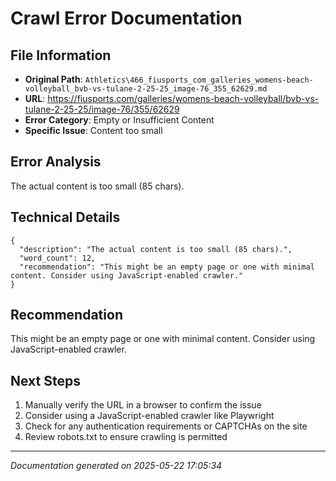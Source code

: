 # Crawl Error Documentation

## File Information
- **Original Path**: `Athletics\466_fiusports_com_galleries_womens-beach-volleyball_bvb-vs-tulane-2-25-25_image-76_355_62629.md`
- **URL**: https://fiusports.com/galleries/womens-beach-volleyball/bvb-vs-tulane-2-25-25/image-76/355/62629
- **Error Category**: Empty or Insufficient Content
- **Specific Issue**: Content too small

## Error Analysis
The actual content is too small (85 chars).

## Technical Details
```
{
  "description": "The actual content is too small (85 chars).",
  "word_count": 12,
  "recommendation": "This might be an empty page or one with minimal content. Consider using JavaScript-enabled crawler."
}
```

## Recommendation
This might be an empty page or one with minimal content. Consider using JavaScript-enabled crawler.

## Next Steps
1. Manually verify the URL in a browser to confirm the issue
2. Consider using a JavaScript-enabled crawler like Playwright
3. Check for any authentication requirements or CAPTCHAs on the site
4. Review robots.txt to ensure crawling is permitted

---
*Documentation generated on 2025-05-22 17:05:34*
